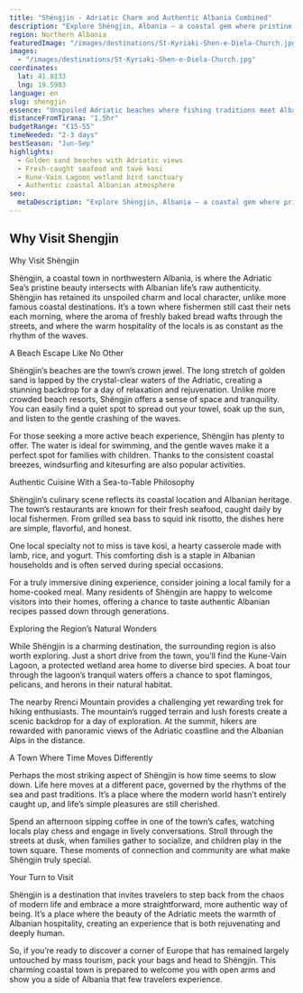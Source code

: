 ```yaml
---
title: "Shëngjin - Adriatic Charm and Authentic Albania Combined"
description: "Explore Shëngjin, Albania – a coastal gem where pristine Adriatic beaches, fresh seafood, and local hospitality create an authentic and rejuvenating escape."
region: Northern Albania
featuredImage: "/images/destinations/St-Kyriaki-Shen-e-Diela-Church.jpg"
images:
  - "/images/destinations/St-Kyriaki-Shen-e-Diela-Church.jpg"
coordinates:
  lat: 41.8133
  lng: 19.5983
language: en
slug: shengjin
essence: "Unspoiled Adriatic beaches where fishing traditions meet Albanian hospitality"
distanceFromTirana: "1.5hr"
budgetRange: "€15-55"
timeNeeded: "2-3 days"
bestSeason: "Jun-Sep"
highlights:
  - Golden sand beaches with Adriatic views
  - Fresh-caught seafood and tavë kosi
  - Kune-Vain Lagoon wetland bird sanctuary
  - Authentic coastal Albanian atmosphere
seo:
  metaDescription: "Explore Shëngjin, Albania – a coastal gem where pristine Adriatic beaches, fresh seafood, and local hospitality create an authentic and rejuvenating escape."
---
```


## Why Visit Shengjin

Why Visit Shëngjin

Shëngjin, a coastal town in northwestern Albania, is where the Adriatic Sea’s pristine beauty intersects with Albanian life’s raw authenticity. Shëngjin has retained its unspoiled charm and local character, unlike more famous coastal destinations. It’s a town where fishermen still cast their nets each morning, where the aroma of freshly baked bread wafts through the streets, and where the warm hospitality of the locals is as constant as the rhythm of the waves.

A Beach Escape Like No Other

Shëngjin’s beaches are the town’s crown jewel. The long stretch of golden sand is lapped by the crystal-clear waters of the Adriatic, creating a stunning backdrop for a day of relaxation and rejuvenation. Unlike more crowded beach resorts, Shëngjin offers a sense of space and tranquility. You can easily find a quiet spot to spread out your towel, soak up the sun, and listen to the gentle crashing of the waves.

For those seeking a more active beach experience, Shëngjin has plenty to offer. The water is ideal for swimming, and the gentle waves make it a perfect spot for families with children. Thanks to the consistent coastal breezes, windsurfing and kitesurfing are also popular activities.

Authentic Cuisine With a Sea-to-Table Philosophy

Shëngjin’s culinary scene reflects its coastal location and Albanian heritage. The town’s restaurants are known for their fresh seafood, caught daily by local fishermen. From grilled sea bass to squid ink risotto, the dishes here are simple, flavorful, and honest.

One local specialty not to miss is tave kosi, a hearty casserole made with lamb, rice, and yogurt. This comforting dish is a staple in Albanian households and is often served during special occasions.

For a truly immersive dining experience, consider joining a local family for a home-cooked meal. Many residents of Shëngjin are happy to welcome visitors into their homes, offering a chance to taste authentic Albanian recipes passed down through generations.

Exploring the Region’s Natural Wonders

While Shëngjin is a charming destination, the surrounding region is also worth exploring. Just a short drive from the town, you’ll find the Kune-Vain Lagoon, a protected wetland area home to diverse bird species. A boat tour through the lagoon’s tranquil waters offers a chance to spot flamingos, pelicans, and herons in their natural habitat.

The nearby Rrenci Mountain provides a challenging yet rewarding trek for hiking enthusiasts. The mountain’s rugged terrain and lush forests create a scenic backdrop for a day of exploration. At the summit, hikers are rewarded with panoramic views of the Adriatic coastline and the Albanian Alps in the distance.

A Town Where Time Moves Differently

Perhaps the most striking aspect of Shëngjin is how time seems to slow down. Life here moves at a different pace, governed by the rhythms of the sea and past traditions. It’s a place where the modern world hasn’t entirely caught up, and life’s simple pleasures are still cherished.

Spend an afternoon sipping coffee in one of the town’s cafes, watching locals play chess and engage in lively conversations. Stroll through the streets at dusk, when families gather to socialize, and children play in the town square. These moments of connection and community are what make Shëngjin truly special.

Your Turn to Visit

Shëngjin is a destination that invites travelers to step back from the chaos of modern life and embrace a more straightforward, more authentic way of being. It’s a place where the beauty of the Adriatic meets the warmth of Albanian hospitality, creating an experience that is both rejuvenating and deeply human.

So, if you’re ready to discover a corner of Europe that has remained largely untouched by mass tourism, pack your bags and head to Shëngjin. This charming coastal town is prepared to welcome you with open arms and show you a side of Albania that few travelers experience.

